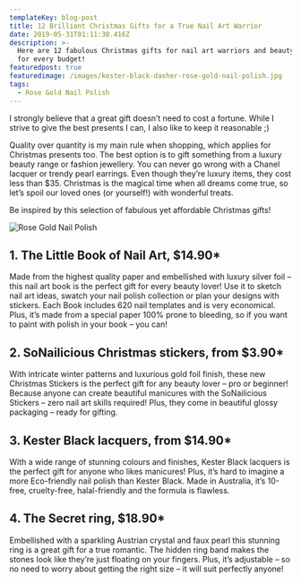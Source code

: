 ```yaml
---
templateKey: blog-post
title: 12 Brilliant Christmas Gifts for a True Nail Art Warrior
date: 2019-05-31T01:11:30.416Z
description: >-
  Here are 12 fabulous Christmas gifts for nail art warriors and beauty lovers –
  for every budget!
featuredpost: true
featuredimage: /images/kester-black-dasher-rose-gold-nail-polish.jpg
tags:
  - Rose Gold Nail Polish
---
```

I strongly believe that a great gift doesn’t need to cost a fortune. While I strive to give the best presents I can, I also like to keep it reasonable ;)



Quality over quantity is my main rule when shopping, which applies for Christmas presents too. The best option is to gift something from a luxury beauty range or fashion jewellery. You can never go wrong with a Chanel lacquer or trendy pearl earrings. Even though they’re luxury items, they cost less than $35. Christmas is the magical time when all dreams come true, so let’s spoil our loved ones (or yourself!) with wonderful treats.



Be inspired by this selection of fabulous yet affordable Christmas gifts!

![Rose Gold Nail Polish](/images/kester-black-dasher-rose-gold-nail-polish.jpg "Rose Gold Nail Polish")

## **1. The Little Book of Nail Art, $14.90***

Made from the highest quality paper and embellished with luxury silver foil – this nail art book is the perfect gift for every beauty lover! Use it to sketch nail art ideas, swatch your nail polish collection or plan your designs with stickers. Each Book includes 620 nail templates and is very economical. Plus, it’s made from a special paper 100% prone to bleeding, so if you want to paint with polish in your book – you can!

## **2. SoNailicious Christmas stickers, from $3.90***

With intricate winter patterns and luxurious gold foil finish, these new Christmas Stickers is the perfect gift for any beauty lover – pro or beginner! Because anyone can create beautiful manicures with the SoNailicious Stickers – zero nail art skills required! Plus, they come in beautiful glossy packaging – ready for gifting.

## 3. Kester Black lacquers, from $14.90*

With a wide range of stunning colours and finishes, Kester Black lacquers is the perfect gift  for anyone who likes manicures! Plus, it’s hard to imagine a more Eco-friendly nail polish than Kester Black. Made in Australia, it’s 10-free, cruelty-free, halal-friendly and the formula is flawless.

## 4. The Secret ring, $18.90*

Embellished with a sparkling Austrian crystal and faux pearl this stunning ring is a great gift for a true romantic. The hidden ring band makes the stones look like they’re just floating on your fingers. Plus, it’s adjustable – so no need to worry about getting the right size – it will suit perfectly anyone!
